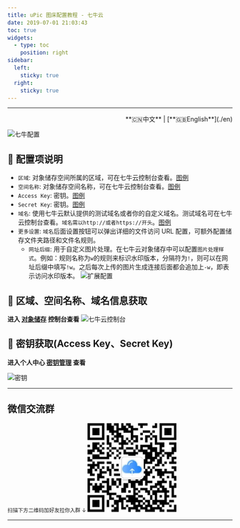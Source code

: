 ```yaml
---
title: uPic 图床配置教程 - 七牛云
date: 2019-07-01 21:03:43
toc: true
widgets:
  - type: toc
    position: right
sidebar:
  left:
    sticky: true
  right:
    sticky: true
---
```


<hr><!-- i18n --><div align="right">**🇨🇳中文** | [**🇬🇧English**](./en)</div><!-- i18n -->

![七牛配置](https://gitee.com/gee1k/oss/raw/master/tutorials/qiniu-host.png)

## 📝 配置项说明

- `区域`: 对象储存空间所属的区域，可在七牛云控制台查看。[图例](#🧰-区域、空间名称、域名信息获取)
- `空间名称`: 对象储存空间名称，可在七牛云控制台查看。[图例](#🧰-区域、空间名称、域名信息获取)
- `Access Key`: 密钥。[图例](#🔑-密钥获取-Access-Key、Secret-Key)
- `Secret Key`: 密钥。[图例](#🔑-密钥获取-Access-Key、Secret-Key)
- `域名`: 使用七牛云默认提供的测试域名或者你的自定义域名。测试域名可在七牛云控制台查看。`域名需以http://或者https://开头`。[图例](#🧰-区域、空间名称、域名信息获取)
- `更多设置`: `域名`后面设置按钮可以弹出详细的文件访问 URL 配置，可额外配置储存文件夹路径和文件名规则。
  - `网址后缀`: 用于自定义图片处理。在七牛云对象储存中可以配置`图片处理样式`。例如：规则名称为`w`的规则来标识水印版本，分隔符为`!`，则可以在网址后缀中填写`!w`。之后每次上传的图片生成连接后面都会追加上`-w`，即表示访问水印版本。
  ![扩展配置](https://gitee.com/gee1k/oss/raw/master/tutorials/qiniu-host-extension.png)

## 🧰 区域、空间名称、域名信息获取

**进入 [对象储存](https://portal.qiniu.com/bucket) 控制台查看**
![七牛云控制台](https://gitee.com/gee1k/oss/raw/master/tutorials/qiniu-info.png)

## 🔑 密钥获取(Access Key、Secret Key)

**进入个人中心 [密钥管理](https://portal.qiniu.com/user/key) 查看**

![密钥](https://gitee.com/gee1k/oss/raw/master/tutorials/qiniu-ak.png)

<hr>

## 微信交流群
  <small>扫描下方二维码加好友拉你入群 ↓ </small>
	<img src="https://raw.githubusercontent.com/gee1k/oss/master/personal/geee1k.JPG" height="200" style="height:200px">

<hr>
